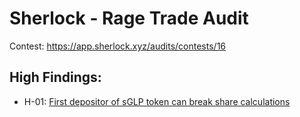 # Sherlock - Rage Trade Audit 

Contest: https://app.sherlock.xyz/audits/contests/16

## High Findings:

- H-01: [First depositor of sGLP token can break share calculations](https://github.com/cryptostaker2/blockchain-audits/blob/main/sherlock/2022-11-Rage-Trade/H-01.md)
